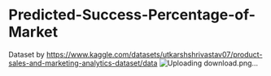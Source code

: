 # Predicted-Success-Percentage-of-Market
Dataset by https://www.kaggle.com/datasets/utkarshshrivastav07/product-sales-and-marketing-analytics-dataset/data
![Uploading download.png…]()
